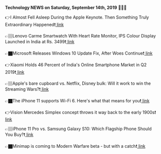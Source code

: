 <b>Technology NEWS on Saturday, September 14th, 2019</b> 📡📡📡 

👉I Almost Fell Asleep During the Apple Keynote. Then Something Truly Extraordinary Happened❗️<a href='https://www.google.com/url?rct=j&sa=t&url=https://www.inc.com/john-brandon/i-almost-fell-asleep-during-apple-keynote-then-something-truly-extraordinary-happened.html&ct=ga&cd=CAIyGmVjZmViYzNiZjFkNzQyNDM6Y29tOmVuOlVT&usg=AFQjCNHpFC030byqd54ttqnaKH_qubmx4w'> link</a>

👉🏽Lenovo Carme Smartwatch With Heart Rate Monitor, IPS Colour Display Launched in India at Rs. 3499❗️<a href='https://www.google.com/url?rct=j&sa=t&url=https://gadgets.ndtv.com/wearables/news/lenovo-carme-hw25p-smartwatch-price-in-india-rs-3499-launch-specifications-features-2100947&ct=ga&cd=CAIyGmVjZmViYzNiZjFkNzQyNDM6Y29tOmVuOlVT&usg=AFQjCNE-aQ1zDfEa9_ymXoKWkzJPnhhmgA'> link</a>

👉🏿Microsoft Releases Windows 10 Update Fix, After Woes Continue❗️<a href='https://www.google.com/url?rct=j&sa=t&url=https://www.news18.com/news/tech/microsoft-releases-windows-10-update-fix-after-woes-continue-2308921.html&ct=ga&cd=CAIyGmVjZmViYzNiZjFkNzQyNDM6Y29tOmVuOlVT&usg=AFQjCNEjwhN4w6TxhWBAlq2mQxiq37YjQw'> link</a>

👉Xiaomi Holds 46 Percent of India's Online Smartphone Market in Q2 2019❗️<a href='https://www.google.com/url?rct=j&sa=t&url=https://www.news18.com/news/tech/xiaomi-holds-46-percent-of-indias-online-smartphone-market-in-q2-2019-2308935.html&ct=ga&cd=CAIyGmVjZmViYzNiZjFkNzQyNDM6Y29tOmVuOlVT&usg=AFQjCNFP9KL3gP2av82r_iE5sE65K0xl1g'> link</a>

👉🏽Apple's bare cupboard vs. Netflix, Disney bulk: Will it work to win the Streaming Wars?❗️<a href='https://www.google.com/url?rct=j&sa=t&url=https://www.usatoday.com/story/tech/talkingtech/2019/09/14/apple-takes-on-netflix-disney-amazon-hulu/2301130001/&ct=ga&cd=CAIyGmVjZmViYzNiZjFkNzQyNDM6Y29tOmVuOlVT&usg=AFQjCNHRSUilARutr0Bn4tDbj1JXfQNcdw'> link</a>

👉🏿The iPhone 11 supports Wi-Fi 6. Here's what that means for you❗️<a href='https://www.google.com/url?rct=j&sa=t&url=https://www.cnet.com/how-to/the-iphone-11-supports-wi-fi-6-here-is-what-that-means-for-you/&ct=ga&cd=CAIyGmVjZmViYzNiZjFkNzQyNDM6Y29tOmVuOlVT&usg=AFQjCNF1lrOLTJltFhBx3FmtHlkdzaBLWg'> link</a>

👉Vision Mercedes Simplex concept throws it way back to the early 1900s❗️<a href='https://www.google.com/url?rct=j&sa=t&url=https://www.cnet.com/roadshow/news/vision-mercedes-simplex-concept/&ct=ga&cd=CAIyGmVjZmViYzNiZjFkNzQyNDM6Y29tOmVuOlVT&usg=AFQjCNFrie6IwvT-SI18cSmvEl20fwj_mA'> link</a>

👉🏽iPhone 11 Pro vs. Samsung Galaxy S10: Which Flagship Phone Should You Buy?❗️<a href='https://www.google.com/url?rct=j&sa=t&url=https://www.tomsguide.com/face-off/iphone-11-pro-vs-galaxy-s10&ct=ga&cd=CAIyGmVjZmViYzNiZjFkNzQyNDM6Y29tOmVuOlVT&usg=AFQjCNEV5GXYvtcwJ0l5-JjbF8M_YHG15g'> link</a>

👉🏿Minimap is coming to Modern Warfare beta - but with a catch❗️<a href='https://www.google.com/url?rct=j&sa=t&url=https://www.dexerto.com/call-of-duty/minimap-coming-to-modern-warfare-beta-with-a-catch-1023342&ct=ga&cd=CAIyGmVjZmViYzNiZjFkNzQyNDM6Y29tOmVuOlVT&usg=AFQjCNHv1f7XSpMJIC9hjq8jBTdVYv5BUg'> link</a>

